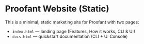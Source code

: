 # Proofant Website (Static)
This is a minimal, static marketing site for Proofant with two pages:

- `index.html` — landing page (Features, How it works, CLI & UI)
- `docs.html` — quickstart documentation (CLI + UI Console)
